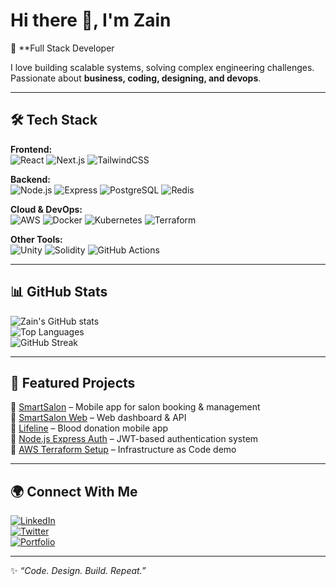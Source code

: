 # Hi there 👋, I'm Zain 

🚀 **Full Stack Developer 

I love building scalable systems, solving complex engineering challenges.  
Passionate about **business, coding, designing, and devops**.  

---

## 🛠️ Tech Stack

**Frontend:**  
![React](https://img.shields.io/badge/React-20232A?style=flat&logo=react&logoColor=61DAFB)
![Next.js](https://img.shields.io/badge/Next.js-000000?style=flat&logo=nextdotjs&logoColor=white)
![TailwindCSS](https://img.shields.io/badge/TailwindCSS-06B6D4?style=flat&logo=tailwindcss&logoColor=white)

**Backend:**  
![Node.js](https://img.shields.io/badge/Node.js-43853D?style=flat&logo=node-dot-js&logoColor=white)
![Express](https://img.shields.io/badge/Express.js-404D59?style=flat&logo=express&logoColor=white)
![PostgreSQL](https://img.shields.io/badge/PostgreSQL-316192?style=flat&logo=postgresql&logoColor=white)
![Redis](https://img.shields.io/badge/Redis-D92D2A?style=flat&logo=redis&logoColor=white)

**Cloud & DevOps:**  
![AWS](https://img.shields.io/badge/Amazon_AWS-232F3E?style=flat&logo=amazon-aws&logoColor=white)
![Docker](https://img.shields.io/badge/Docker-2496ED?style=flat&logo=docker&logoColor=white)
![Kubernetes](https://img.shields.io/badge/Kubernetes-326CE5?style=flat&logo=kubernetes&logoColor=white)
![Terraform](https://img.shields.io/badge/Terraform-623CE4?style=flat&logo=terraform&logoColor=white)

**Other Tools:**  
![Unity](https://img.shields.io/badge/Unity-100000?style=flat&logo=unity&logoColor=white)
![Solidity](https://img.shields.io/badge/Solidity-363636?style=flat&logo=solidity&logoColor=white)
![GitHub Actions](https://img.shields.io/badge/GitHub_Actions-2088FF?style=flat&logo=github-actions&logoColor=white)

---

## 📊 GitHub Stats

![Zain's GitHub stats](https://github-readme-stats.vercel.app/api?username=mrxain699&show_icons=true&theme=tokyonight)  
![Top Languages](https://github-readme-stats.vercel.app/api/top-langs/?username=mrxain699&layout=compact&theme=tokyonight)  
![GitHub Streak](https://github-readme-streak-stats.herokuapp.com?user=mrxain699&theme=tokyonight&date_format=M%20j%5B%2C%20Y%5D)

---

## 🚀 Featured Projects

🔹 [SmartSalon](https://github.com/mrxain699/smartsalon) – Mobile app for salon booking & management  
🔹 [SmartSalon Web](https://github.com/mrxain699/smartsalon-web) – Web dashboard & API  
🔹 [Lifeline](https://github.com/mrxain699/lifeline) – Blood donation mobile app  
🔹 [Node.js Express Auth](https://github.com/mrxain699/nodejs-express-authentication) – JWT-based authentication system  
🔹 [AWS Terraform Setup](https://github.com/mrxain699/aws-ec2-web-server-terraform) – Infrastructure as Code demo  

---

## 🌍 Connect With Me

[![LinkedIn](https://img.shields.io/badge/LinkedIn-0A66C2?style=flat&logo=linkedin&logoColor=white)](https://linkedin.com/in/your-linkedin)  
[![Twitter](https://img.shields.io/badge/Twitter-1DA1F2?style=flat&logo=twitter&logoColor=white)](https://twitter.com/your-handle)  
[![Portfolio](https://img.shields.io/badge/Portfolio-000000?style=flat&logo=vercel&logoColor=white)](https://your-portfolio-link.com)  

---

✨ _“Code. Design. Build. Repeat.”_  
